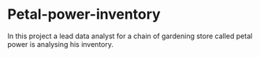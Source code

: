 # Petal-power-inventory
In this project a lead data analyst for a chain of gardening store called petal power is analysing his inventory.

